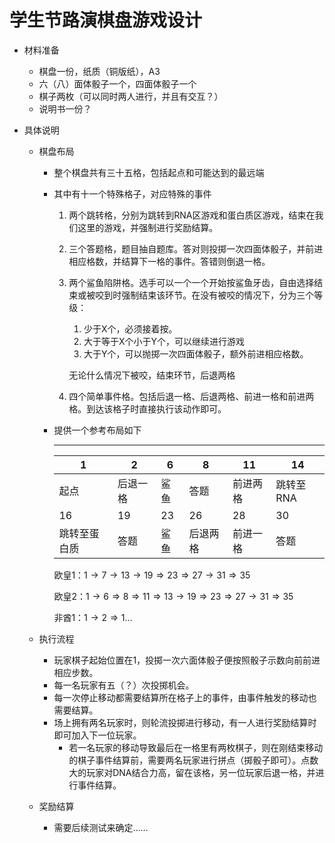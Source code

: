 # 学生节路演棋盘游戏设计

* 材料准备

  * 棋盘一份，纸质（铜版纸），A3
  * 六（八）面体骰子一个，四面体骰子一个
  * 棋子两枚（可以同时两人进行，并且有交互？）
  * 说明书一份？

* 具体说明

  * 棋盘布局

    * 整个棋盘共有三十五格，包括起点和可能达到的最远端

    * 其中有十一个特殊格子，对应特殊的事件

      1. 两个跳转格，分别为跳转到RNA区游戏和蛋白质区游戏，结束在我们这里的游戏，并强制进行奖励结算。

      2. 三个答题格，题目抽自题库。答对则投掷一次四面体骰子，并前进相应格数，并结算下一格的事件。答错则倒退一格。

      3. 两个鲨鱼陷阱格。选手可以一个一个开始按鲨鱼牙齿，自由选择结束或被咬到时强制结束该环节。在没有被咬的情况下，分为三个等级：

         1. 少于X个，必须接着按。
         2. 大于等于X个小于Y个，可以继续进行游戏
         3. 大于Y个，可以抛掷一次四面体骰子，额外前进相应格数。

         无论什么情况下被咬，结束环节，后退两格

      4. 四个简单事件格。包括后退一格、后退两格、前进一格和前进两格。到达该格子时直接执行该动作即可。

    * 提供一个参考布局如下

      ---

      | 1            | 2        | 6    | 8        | 11       | 14        |
      | ------------ | -------- | ---- | -------- | -------- | --------- |
      | 起点         | 后退一格 | 鲨鱼 | 答题     | 前进两格 | 跳转至RNA |
      | 16           | 19       | 23   | 26       | 28       | 30        |
      | 跳转至蛋白质 | 答题     | 鲨鱼 | 后退两格 | 前进一格 | 答题      |

      欧皇1：$1\to7\to13\to19\Rightarrow23\Rightarrow27\to31\Rightarrow35$

      欧皇2：$1\to6\Rightarrow8\Rightarrow11\Rightarrow13\to19\Rightarrow23\Rightarrow27\to31\Rightarrow35$

      非酋1：$1\to2\Rightarrow1\dots$

  * 执行流程

    * 玩家棋子起始位置在1，投掷一次六面体骰子便按照骰子示数向前前进相应步数。
    * 每一名玩家有五（？）次投掷机会。
    * 每一次停止移动都需要结算所在格子上的事件，由事件触发的移动也需要结算。
    * 场上拥有两名玩家时，则轮流投掷进行移动，有一人进行奖励结算时即可加入下一位玩家。
      * 若一名玩家的移动导致最后在一格里有两枚棋子，则在刚结束移动的棋子事件结算前，需要两名玩家进行拼点（掷骰子即可）。点数大的玩家对DNA结合力高，留在该格，另一位玩家后退一格，并进行事件结算。

  * 奖励结算

    * 需要后续测试来确定……

  